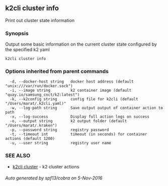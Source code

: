 ## k2cli cluster info

Print out cluster state information

### Synopsis


Output some basic information on the current 
	cluster state configured by the specified k2 yaml

```
k2cli cluster info
```

### Options inherited from parent commands

```
  -d, --docker-host string   docker host address (default "unix:///var/run/docker.sock")
  -i, --image string         k2 container image (default "quay.io/samsung_cnct/k2:latest")
  -k, --k2config string      config file for k2cli (default "/Users/marat/.k2cli.yaml)"
  -w, --log-path string      Save output output of container action to path
  -x, --log-success          Display full action logs on success
  -o, --output string        k2 output folder (default "/Users/marat/.kraken")
  -p, --password string      registry password
  -t, --timeout int          timeout (in seconds) for container actions (default 1200)
  -u, --user string          registry user name
```

### SEE ALSO
* [k2cli cluster](k2cli_cluster.md)	 - k2 cluster actions

###### Auto generated by spf13/cobra on 5-Nov-2016
